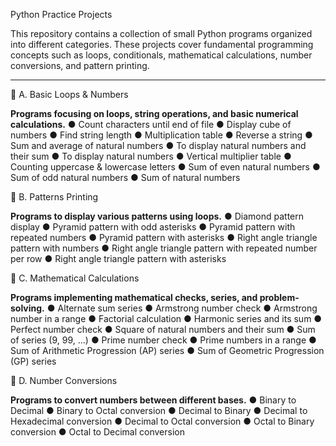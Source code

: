 Python Practice Projects

This repository contains a collection of small Python programs organized into different categories. These projects cover fundamental programming concepts such as loops, conditionals, mathematical calculations, number conversions, and pattern printing.
____________________________________________________________________________________________________________________________________________________________
🔹 A. Basic Loops & Numbers

**Programs focusing on loops, string operations, and basic numerical calculations.**
● Count characters until end of file
● Display cube of numbers
● Find string length
● Multiplication table
● Reverse a string
● Sum and average of natural numbers
● To display natural numbers and their sum
● To display natural numbers
● Vertical multiplier table
● Counting uppercase & lowercase letters
● Sum of even natural numbers
● Sum of odd natural numbers
● Sum of natural numbers

🔹 B. Patterns Printing

**Programs to display various patterns using loops.**
● Diamond pattern display
● Pyramid pattern with odd asterisks
● Pyramid pattern with repeated numbers
● Pyramid pattern with asterisks
● Right angle triangle pattern with numbers
● Right angle triangle pattern with repeated number per row
● Right angle triangle pattern with asterisks

🔹 C. Mathematical Calculations

**Programs implementing mathematical checks, series, and problem-solving.**
● Alternate sum series
● Armstrong number check
● Armstrong number in a range
● Factorial calculation
● Harmonic series and its sum
● Perfect number check
● Square of natural numbers and their sum
● Sum of series (9, 99, …)
● Prime number check
● Prime numbers in a range
● Sum of Arithmetic Progression (AP) series
● Sum of Geometric Progression (GP) series

🔹 D. Number Conversions

**Programs to convert numbers between different bases.**
● Binary to Decimal
● Binary to Octal conversion
● Decimal to Binary
● Decimal to Hexadecimal conversion
● Decimal to Octal conversion
● Octal to Binary conversion
● Octal to Decimal conversion




